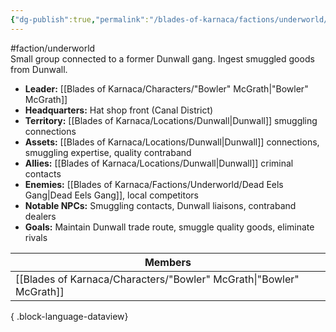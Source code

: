 ```yaml
---
{"dg-publish":true,"permalink":"/blades-of-karnaca/factions/underworld/hatters/"}
---
```


#faction/underworld  
Small group connected to a former Dunwall gang. Ingest smuggled goods from Dunwall.

- **Leader:** [[Blades of Karnaca/Characters/"Bowler" McGrath\|"Bowler" McGrath]]
- **Headquarters:** Hat shop front (Canal District)
- **Territory:** [[Blades of Karnaca/Locations/Dunwall\|Dunwall]] smuggling connections
- **Assets:** [[Blades of Karnaca/Locations/Dunwall\|Dunwall]] connections, smuggling expertise, quality contraband
- **Allies:** [[Blades of Karnaca/Locations/Dunwall\|Dunwall]] criminal contacts
- **Enemies:** [[Blades of Karnaca/Factions/Underworld/Dead Eels Gang\|Dead Eels Gang]], local competitors
- **Notable NPCs:** Smuggling contacts, Dunwall liaisons, contraband dealers
- **Goals:** Maintain Dunwall trade route, smuggle quality goods, eliminate rivals

| Members                                                                |
| ---------------------------------------------------------------------- |
| [[Blades of Karnaca/Characters/"Bowler" McGrath\|"Bowler" McGrath]] |

{ .block-language-dataview}
